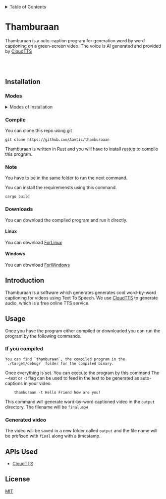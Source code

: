 <details>
<summary>Table of Contents</summary>

- [Thamburaan](#Thamburaan)
- [Installation](#installation)
    
    -[Modes](#modes)
    -[Compile](#compile)
    -[Note](#note)
    -[Download](#downloads)
        -[Linux](#linux)
        -[windows](#windows)

- [Introduction](#introduction)
- [Usage](#usage)
  - [if you compile](#if-you-compiled)
  - [generated video](#generated-video)
- [APIs Used](#apis-used)
- [Licesnse](#license)

</details>

<!-- <img align="left" src="https://github.com/Aavtic/ena/releases/download/tags/ena-logo.png" alt="drawing" width="200"/> -->

# Thamburaan

Thamburaan is a auto-caption program for generation word by word captioning on a green-screen video. The voice is AI generated and provided by [CloudTTS]
&nbsp;

<br>
</br>

## Installation


### Modes
<details>
<summary>Modes of Installation</summary>
    
- [Manually Compiling](#Compile)
- [Downloading-executable](#Downloads)

</details>

### Compile
You can clone this repo using git 
```shell
git clone https://github.com/Aavtic/thamburaaan
```
Thamburaan is written in Rust and you will have to install [rustup] to compile this program.

### Note 
You have to be in the same folder to run the next command.

You can install the requiremensts using this command.
```shell
cargo build
```
### Downloads
You can download the compiled program and run it directly.

#### Linux
You can download [ForLinux]

#### Windows
You can download [ForWindows]

## Introduction

Thamburaan is a software which generates generates cool word-by-word captioning for videos using Text To Speech. We use [CloudTTS] to generate audio, which is a free online TTS service.

## Usage

Once you have the program either compiled or downloaded you can run the program by the following commands.

### If you compiled 
    You can find `thamburaan`, the compiled program in the `./target/debug/` folder for the compiled binary.

Once everything is set. You can execute the program by this command
The --text or -t flag can be used to feed in the text to be generated as auto-captions in your video.
```shell
    thamburaan -t Hello Friend how are you!
```
This command will generate word-by-word captioned video in the `output` directory. The filename will be `final.mp4`

### Generated video
The video will be saved in a new folder called `output` and the file name will be prefixed with `final` along with a timestamp.


## APIs Used
- [CloudTTS]


## License

[MIT](./LICENSE)


[rustup]: https://www.rust-lang.org/tools/install
[ForLinux]: https://github.com/Aavtic/thamburaan/releases/download/1.0/thamburaan.1.0.Linux.0
[ForWindows]: https://github.com/Aavtic/thamburaan/releases/download/1.0/thamburaan.exe.Windows.exe
[Git Download]: https://git-scm.com/downloads
[CloudTTS]: https://cloudtts.com/about.html 

